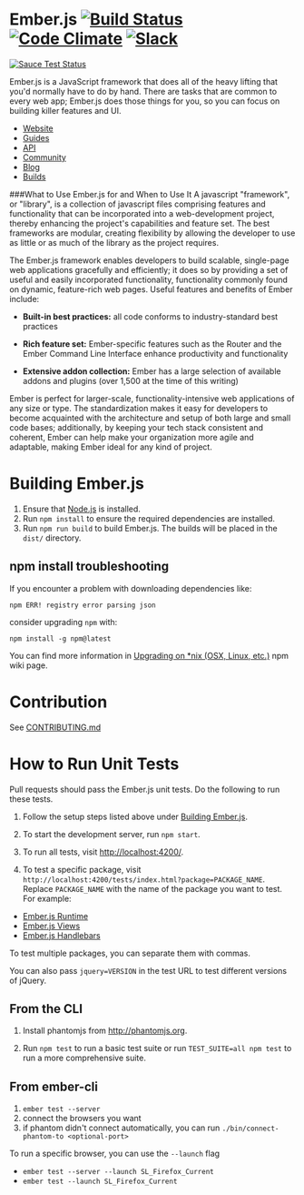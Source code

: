 # Ember.js [![Build Status](https://secure.travis-ci.org/emberjs/ember.js.svg?branch=master)](http://travis-ci.org/emberjs/ember.js) [![Code Climate](https://codeclimate.com/github/emberjs/ember.js.svg)](https://codeclimate.com/github/emberjs/ember.js) [![Slack](https://ember-community-slackin.herokuapp.com/badge.svg)](https://ember-community-slackin.herokuapp.com)
[![Sauce Test Status](https://saucelabs.com/browser-matrix/ember-ci.svg)](https://saucelabs.com/u/ember-ci)


Ember.js is a JavaScript framework that does all of the heavy lifting
that you'd normally have to do by hand. There are tasks that are common
to every web app; Ember.js does those things for you, so you can focus
on building killer features and UI.

- [Website](http://emberjs.com)
- [Guides](http://guides.emberjs.com)
- [API](http://emberjs.com/api)
- [Community](http://emberjs.com/community)
- [Blog](http://emberjs.com/blog)
- [Builds](http://emberjs.com/builds)

###What to Use Ember.js for and When to Use It
A javascript "framework", or "library", is a collection of javascript files comprising features and functionality that can be incorporated into a web-development project, thereby enhancing the project's capabilities and feature set. The best frameworks are modular, creating flexibility by allowing the developer to use as little or as much of the library as the project requires.

The Ember.js framework enables developers to build scalable, single-page web applications gracefully and efficiently; it does so by providing a set of useful and easily incorporated functionality, functionality commonly found on dynamic, feature-rich web pages. Useful features and benefits of Ember include:

* **Built-in best practices:** all code conforms to industry-standard best practices

* **Rich feature set:**  Ember-specific features such as the Router and the Ember Command Line Interface enhance productivity and functionality   

* **Extensive addon collection:** Ember has a large selection of available addons and plugins (over 1,500 at the time of this writing)

Ember is perfect for larger-scale, functionality-intensive web applications of any size or type. The standardization makes it easy for developers to become acquainted with the architecture and setup of both large and small code bases; additionally, by keeping your tech stack consistent and coherent, Ember can help make your organization more agile and adaptable, making Ember ideal for any kind of project.

# Building Ember.js

1. Ensure that [Node.js](http://nodejs.org/) is installed.
2. Run `npm install` to ensure the required dependencies are installed.
3. Run `npm run build` to build Ember.js. The builds will be placed in the `dist/` directory.

## npm install troubleshooting

If you encounter a problem with downloading dependencies like:

```
npm ERR! registry error parsing json
```

consider upgrading `npm` with:

```
npm install -g npm@latest
```

You can find more information in [Upgrading on *nix (OSX, Linux, etc.)](https://github.com/npm/npm/wiki/Troubleshooting#upgrading-on-nix-osx-linux-etc) npm wiki page.

# Contribution

See [CONTRIBUTING.md](https://github.com/emberjs/ember.js/blob/master/CONTRIBUTING.md)

# How to Run Unit Tests

Pull requests should pass the Ember.js unit tests. Do the following to run these tests.

1. Follow the setup steps listed above under [Building Ember.js](#building-emberjs).

2. To start the development server, run `npm start`.

3. To run all tests, visit <http://localhost:4200/>.

4. To test a specific package, visit `http://localhost:4200/tests/index.html?package=PACKAGE_NAME`. Replace
`PACKAGE_NAME` with the name of the package you want to test. For
example:

  * [Ember.js Runtime](http://localhost:4200/tests/index.html?package=ember-runtime)
  * [Ember.js Views](http://localhost:4200/tests/index.html?package=ember-views)
  * [Ember.js Handlebars](http://localhost:4200/tests/index.html?package=ember-handlebars)

To test multiple packages, you can separate them with commas.

You can also pass `jquery=VERSION` in the test URL to test different
versions of jQuery.

## From the CLI

1. Install phantomjs from http://phantomjs.org.

2. Run `npm test` to run a basic test suite or run `TEST_SUITE=all npm test` to
   run a more comprehensive suite.

## From ember-cli

1. `ember test --server`
2. connect the browsers you want
3. if phantom didn't connect automatically, you can run `./bin/connect-phantom-to <optional-port>`

To run a specific browser, you can use the `--launch` flag

* `ember test --server --launch SL_Firefox_Current`
* `ember test --launch SL_Firefox_Current`
